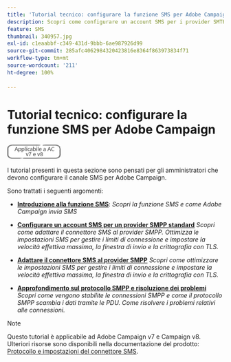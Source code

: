 ```yaml
---
title: 'Tutorial tecnico: configurare la funzione SMS per Adobe Campaign'
description: Scopri come configurare un account SMS per i provider SMTP e come analizzare e risolvere i problemi di configurazione.
feature: SMS
thumbnail: 340957.jpg
exl-id: c1eaabbf-c349-431d-9bbb-6ae987926d99
source-git-commit: 285afc4062984320423816e8364f863973834f71
workflow-type: tm+mt
source-wordcount: '211'
ht-degree: 100%

---
```


# Tutorial tecnico: configurare la funzione SMS per Adobe Campaign

![Applicabile alle versioni v7 e v8](../assets/V7-V8-stamp.png)

I tutorial presenti in questa sezione sono pensati per gli amministratori che devono configurare il canale SMS per Adobe Campaign.

Sono trattati i seguenti argomenti:

* **[Introduzione alla funzione SMS](/help/tutorial-sms/introduction-to-sms.md)**:
  *Scopri la funzione SMS e come Adobe Campaign invia SMS*

* **[Configurare un account SMS per un provider SMPP standard](/help/tutorial-sms/set-up-account-for-standard-smpp-provider.md)**
  *Scopri come adattare il connettore SMS al provider SMPP. Ottimizza le impostazioni SMS per gestire i limiti di connessione e impostare la velocità effettiva massima, la finestra di invio e la crittografia con TLS.*

* **[Adattare il connettore SMS al provider SMPP](/help/tutorial-sms/adapt-sms-connector-to-smpp-provider.md)**
  *Scopri come ottimizzare le impostazioni SMS per gestire i limiti di connessione e impostare la velocità effettiva massima, la finestra di invio e la crittografia con TLS.*

* **[Approfondimento sul protocollo SMPP e risoluzione dei problemi](/help/tutorial-sms/smpp-deep-dive-and-troubleshooting.md)**
  *Scopri come vengono stabilite le connessioni SMPP e come il protocollo SMPP scambia i dati tramite le PDU. Come risolvere i problemi relativi alle connessioni.*

>[!NOTE]
>
>Questo tutorial è applicabile ad Adobe Campaign v7 e Campaign v8. Ulteriori risorse sono disponibili nella documentazione del prodotto: [Protocollo e impostazioni del connettore SMS](https://experienceleague.adobe.com/docs/campaign-classic/using/sending-messages/sending-messages-on-mobiles/sms-protocol.html?lang=it#sending-messages).
